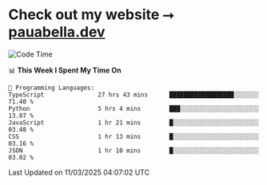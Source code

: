 # Check out my website ⭢ [pauabella.dev](https://pauabella.dev)

<!--START_SECTION:waka-->
![Code Time](http://img.shields.io/badge/Code%20Time-4%2C185%20hrs%2023%20mins-blue)

📊 **This Week I Spent My Time On** 

```text
💬 Programming Languages: 
TypeScript               27 hrs 43 mins      ██████████████████░░░░░░░   71.40 % 
Python                   5 hrs 4 mins        ███░░░░░░░░░░░░░░░░░░░░░░   13.07 % 
JavaScript               1 hr 21 mins        █░░░░░░░░░░░░░░░░░░░░░░░░   03.48 % 
CSS                      1 hr 13 mins        █░░░░░░░░░░░░░░░░░░░░░░░░   03.16 % 
JSON                     1 hr 10 mins        █░░░░░░░░░░░░░░░░░░░░░░░░   03.02 % 
```


 Last Updated on 11/03/2025 04:07:02 UTC
<!--END_SECTION:waka-->
